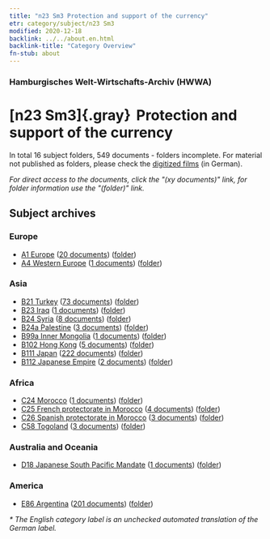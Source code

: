 ```yaml
---
title: "n23 Sm3 Protection and support of the currency"
etr: category/subject/n23 Sm3
modified: 2020-12-18
backlink: ../../about.en.html
backlink-title: "Category Overview"
fn-stub: about
---
```


### Hamburgisches Welt-Wirtschafts-Archiv (HWWA)
# [n23 Sm3]{.gray}&#8201; Protection and support of the currency&#160; 





In total 16 subject folders, 549 documents - folders incomplete.
For material not published as folders, please check the [digitized films](/film/h1_sh) (in German).

_For direct access to the documents, click the "(xy documents)" link, for folder information use the "(folder)" link._

## Subject archives



### Europe

- [A1 Europe](../../../geo/about.en.html#A1) (<a href="https://dfg-viewer.de/show/?tx_dlf[id]=https://pm20.zbw.eu/mets/sh/1408xx/140892/1618xx/161805/public.mets.en.xml" target="_blank">20 documents</a>) ([folder](http://purl.org/pressemappe20/folder/sh/140892,161805))
- [A4 Western Europe](../../../geo/about.en.html#A4) (<a href="https://dfg-viewer.de/show/?tx_dlf[id]=https://pm20.zbw.eu/mets/sh/1408xx/140897/1618xx/161805/public.mets.en.xml" target="_blank">1 documents</a>) ([folder](http://purl.org/pressemappe20/folder/sh/140897,161805))

### Asia

- [B21 Turkey](../../../geo/about.en.html#B21) (<a href="https://dfg-viewer.de/show/?tx_dlf[id]=https://pm20.zbw.eu/mets/sh/1411xx/141111/1618xx/161805/public.mets.en.xml" target="_blank">73 documents</a>) ([folder](http://purl.org/pressemappe20/folder/sh/141111,161805))
- [B23 Iraq](../../../geo/about.en.html#B23) (<a href="https://dfg-viewer.de/show/?tx_dlf[id]=https://pm20.zbw.eu/mets/sh/1411xx/141113/1618xx/161805/public.mets.en.xml" target="_blank">1 documents</a>) ([folder](http://purl.org/pressemappe20/folder/sh/141113,161805))
- [B24 Syria](../../../geo/about.en.html#B24) (<a href="https://dfg-viewer.de/show/?tx_dlf[id]=https://pm20.zbw.eu/mets/sh/1411xx/141114/1618xx/161805/public.mets.en.xml" target="_blank">8 documents</a>) ([folder](http://purl.org/pressemappe20/folder/sh/141114,161805))
- [B24a Palestine](../../../geo/about.en.html#B24a) (<a href="https://dfg-viewer.de/show/?tx_dlf[id]=https://pm20.zbw.eu/mets/sh/1411xx/141115/1618xx/161805/public.mets.en.xml" target="_blank">3 documents</a>) ([folder](http://purl.org/pressemappe20/folder/sh/141115,161805))
- [B99a Inner Mongolia](../../../geo/about.en.html#B99a) (<a href="https://dfg-viewer.de/show/?tx_dlf[id]=https://pm20.zbw.eu/mets/sh/1412xx/141264/1618xx/161805/public.mets.en.xml" target="_blank">1 documents</a>) ([folder](http://purl.org/pressemappe20/folder/sh/141264,161805))
- [B102 Hong Kong](../../../geo/about.en.html#B102) (<a href="https://dfg-viewer.de/show/?tx_dlf[id]=https://pm20.zbw.eu/mets/sh/1412xx/141268/1618xx/161805/public.mets.en.xml" target="_blank">5 documents</a>) ([folder](http://purl.org/pressemappe20/folder/sh/141268,161805))
- [B111 Japan](../../../geo/about.en.html#B111) (<a href="https://dfg-viewer.de/show/?tx_dlf[id]=https://pm20.zbw.eu/mets/sh/1412xx/141272/1618xx/161805/public.mets.en.xml" target="_blank">222 documents</a>) ([folder](http://purl.org/pressemappe20/folder/sh/141272,161805))
- [B112 Japanese Empire](../../../geo/about.en.html#B112) (<a href="https://dfg-viewer.de/show/?tx_dlf[id]=https://pm20.zbw.eu/mets/sh/1412xx/141273/1618xx/161805/public.mets.en.xml" target="_blank">2 documents</a>) ([folder](http://purl.org/pressemappe20/folder/sh/141273,161805))

### Africa

- [C24 Morocco](../../../geo/about.en.html#C24) (<a href="https://dfg-viewer.de/show/?tx_dlf[id]=https://pm20.zbw.eu/mets/sh/1413xx/141356/1618xx/161805/public.mets.en.xml" target="_blank">1 documents</a>) ([folder](http://purl.org/pressemappe20/folder/sh/141356,161805))
- [C25 French protectorate in Morocco](../../../geo/about.en.html#C25) (<a href="https://dfg-viewer.de/show/?tx_dlf[id]=https://pm20.zbw.eu/mets/sh/1413xx/141358/1618xx/161805/public.mets.en.xml" target="_blank">4 documents</a>) ([folder](http://purl.org/pressemappe20/folder/sh/141358,161805))
- [C26 Spanish protectorate in Morocco](../../../geo/about.en.html#C26) (<a href="https://dfg-viewer.de/show/?tx_dlf[id]=https://pm20.zbw.eu/mets/sh/1413xx/141359/1618xx/161805/public.mets.en.xml" target="_blank">3 documents</a>) ([folder](http://purl.org/pressemappe20/folder/sh/141359,161805))
- [C58 Togoland](../../../geo/about.en.html#C58) (<a href="https://dfg-viewer.de/show/?tx_dlf[id]=https://pm20.zbw.eu/mets/sh/1414xx/141408/1618xx/161805/public.mets.en.xml" target="_blank">3 documents</a>) ([folder](http://purl.org/pressemappe20/folder/sh/141408,161805))

### Australia and Oceania

- [D18 Japanese South Pacific Mandate](../../../geo/about.en.html#D18) (<a href="https://dfg-viewer.de/show/?tx_dlf[id]=https://pm20.zbw.eu/mets/sh/1416xx/141618/1618xx/161805/public.mets.en.xml" target="_blank">1 documents</a>) ([folder](http://purl.org/pressemappe20/folder/sh/141618,161805))

### America

- [E86 Argentina](../../../geo/about.en.html#E86) (<a href="https://dfg-viewer.de/show/?tx_dlf[id]=https://pm20.zbw.eu/mets/sh/1416xx/141692/1618xx/161805/public.mets.en.xml" target="_blank">201 documents</a>) ([folder](http://purl.org/pressemappe20/folder/sh/141692,161805))


_* The English category label is an unchecked automated translation of the German label._

